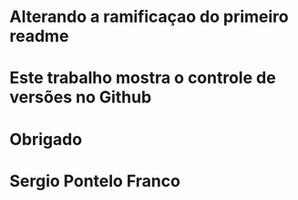 # Alterando a ramificaçao do primeiro readme
# Este trabalho mostra o controle de versões no Github
#
# Obrigado
# Sergio Pontelo Franco
